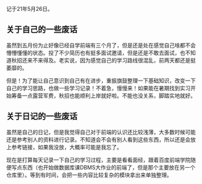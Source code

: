 记于21年5月26日。

## 关于自己的一些废话

虽然到五月份为止好像已经自学前端有三个月了，但是还是处在感觉自己啥都不会懵懵懂懂的状态。投了不少简历也有挺多面试邀请，但是还是不敢去面试，也不知道秋招还来不来得及。老实说，因为感觉自己的学习路线很混乱，前两天都还是挺萎靡的。

但是！为了能让自己意识到自己有在进步，重振旗鼓整理一下基础知识，改变一下自己的学习思路，也做一些学习记录！不着急，慢慢来！如果能在暑期找到实习开始筹备一点露营军费，秋招也能顺利上岸就好啦。不能也没关系，脚踏实地就好。

## 关于日记的一些废话

虽然是自己的日记，但是我觉得自己对于前端的认识还比较浅薄，大多数时候可能还是参考别人的资料进行记录。不知道会不会有别人看到这些东西，所以还是会放上参考链接，如果我没放，大概率可能是我忘了。

现在是打算每天记录一下自己的学习过程，主要是看看面经，跟着百度前端学院随便写点东西（也开始做数据库课DBMS大作业的前端了，但是那个主要放在另一个仓库里）。等到有时间，会把一些内容比较复杂的模块拿出来单独整理。
